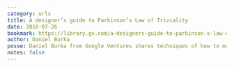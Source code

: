 ```yaml
---
category: urls
title: A designer’s guide to Parkinson’s Law of Triviality
date: 2016-07-26
bookmark: https://library.gv.com/a-designers-guide-to-parkinson-s-law-of-triviality-86484cb79526
author: Daniel Burka
posse: Daniel Burka from Google Ventures shares techniques of how to manage misaligned team focus and prevent “bikeshedding”.
notes: false
---
```

